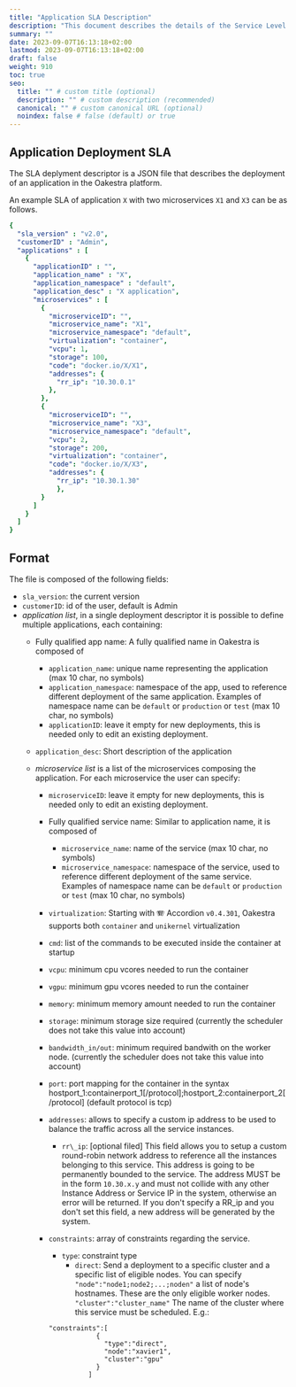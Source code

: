 ```yaml
---
title: "Application SLA Description"
description: "This document describes the details of the Service Level Agreement (SLA) for the application."
summary: ""
date: 2023-09-07T16:13:18+02:00
lastmod: 2023-09-07T16:13:18+02:00
draft: false
weight: 910
toc: true
seo:
  title: "" # custom title (optional)
  description: "" # custom description (recommended)
  canonical: "" # custom canonical URL (optional)
  noindex: false # false (default) or true
---
```


## Application Deployment SLA

The SLA deplyment descriptor is a JSON file that describes the deployment of an application in the Oakestra platform.

An example SLA of application `X` with two microservices `X1` and `X3` can be as follows.

```yaml
{
  "sla_version" : "v2.0",
  "customerID" : "Admin",
  "applications" : [
    {
      "applicationID" : "",
      "application_name" : "X",
      "application_namespace" : "default",
      "application_desc" : "X application",
      "microservices" : [
        {
          "microserviceID": "",
          "microservice_name": "X1",
          "microservice_namespace": "default",
          "virtualization": "container",
          "vcpu": 1,
          "storage": 100,
          "code": "docker.io/X/X1",
          "addresses": {
            "rr_ip": "10.30.0.1"
          },
        },
        {
          "microserviceID": "",
          "microservice_name": "X3",
          "microservice_namespace": "default",
          "vcpu": 2,
          "storage": 200,
          "virtualization": "container",
          "code": "docker.io/X/X3",
          "addresses": {
            "rr_ip": "10.30.1.30"
          	},
        }
      ]
    }
  ]
}
```

## Format

The file is composed of the following fields:

- `sla_version`: the current version
- `customerID`: id of the user, default is Admin
- *application list*, in a single deployment descriptor it is possible to define multiple applications, each containing:
  - Fully qualified app name: A fully qualified name in Oakestra is composed of
      - `application_name`: unique name representing the application (max 10 char, no symbols)
      - `application_namespace`: namespace of the app, used to reference different deployment of the same application. Examples of namespace name can be `default` or `production` or `test` (max 10 char, no symbols)
      - `applicationID`: leave it empty for new deployments, this is needed only to edit an existing deployment.

  - `application_desc`: Short description of the application

  - *microservice list* is a list of the microservices composing the application. For each microservice the user can specify:
    - `microserviceID`: leave it empty for new deployments, this is needed only to edit an existing deployment.
    - Fully qualified service name: Similar to application name, it is composed of
      - `microservice_name`: name of the service (max 10 char, no symbols)
      - `microservice_namespace`: namespace of the service, used to reference different deployment of the same service. Examples of namespace name can be `default` or `production` or `test` (max 10 char, no symbols)

    - `virtualization`: Starting with  :accordion: Accordion `v0.4.301`, Oakestra supports both `container` and `unikernel` virtualization
    - `cmd`: list of the commands to be executed inside the container at startup
    - `vcpu`: minimum cpu vcores needed to run the container
    - `vgpu`: minimum gpu vcores needed to run the container
    - `memory`: minimum memory amount needed to run the container
    - `storage`: minimum storage size required (currently the scheduler does not take this value into account)
    - `bandwidth_in/out`: minimum required bandwith on the worker node. (currently the scheduler does not take this value into account)
    - `port`: port mapping for the container in the syntax hostport_1:containerport_1\[/protocol];hostport_2:containerport_2\[/protocol] (default protocol is tcp)
    - `addresses`: allows to specify a custom ip address to be used to balance the traffic across all the service instances.
      - `rr\_ip`: [optional filed] This field allows you to setup a custom round-robin network address to reference all the instances belonging to this service. This address is going to be permanently bounded to the service. The address MUST be in the form `10.30.x.y` and must not collide with any other Instance Address or Service IP in the system, otherwise an error will be returned. If you don't specify a RR_ip and you don't set this field, a new address will be generated by the system.
    - `constraints`: array of constraints regarding the service.
      - `type`: constraint type
        - `direct`: Send a deployment to a specific cluster and a specific list of eligible nodes. You can specify `"node":"node1;node2;...;noden"` a list of node's hostnames. These are the only eligible worker nodes.  `"cluster":"cluster_name"` The name of the cluster where this service must be scheduled. E.g.:
      ```
      "constraints":[
                  {
                    "type":"direct",
                    "node":"xavier1",
                    "cluster":"gpu"
                  }
                ]
      ```
